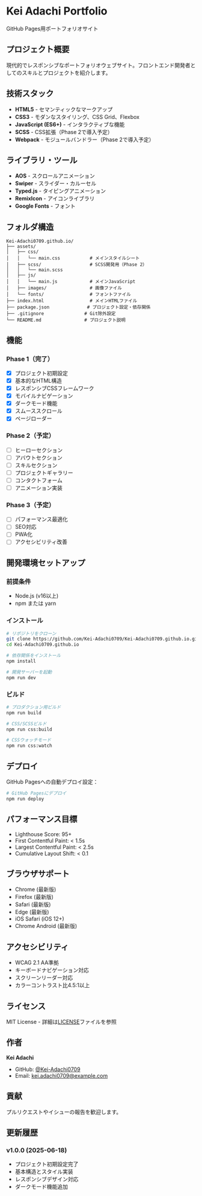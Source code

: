 # Kei Adachi Portfolio

GitHub Pages用ポートフォリオサイト

## プロジェクト概要

現代的でレスポンシブなポートフォリオウェブサイト。フロントエンド開発者としてのスキルとプロジェクトを紹介します。

## 技術スタック

- **HTML5** - セマンティックなマークアップ
- **CSS3** - モダンなスタイリング、CSS Grid、Flexbox
- **JavaScript (ES6+)** - インタラクティブな機能
- **SCSS** - CSS拡張（Phase 2で導入予定）
- **Webpack** - モジュールバンドラー（Phase 2で導入予定）

## ライブラリ・ツール

- **AOS** - スクロールアニメーション
- **Swiper** - スライダー・カルーセル
- **Typed.js** - タイピングアニメーション
- **RemixIcon** - アイコンライブラリ
- **Google Fonts** - フォント

## フォルダ構造

```
Kei-Adachi0709.github.io/
├── assets/
│   ├── css/
│   │   └── main.css           # メインスタイルシート
│   ├── scss/                  # SCSS開発用（Phase 2）
│   │   └── main.scss
│   ├── js/
│   │   └── main.js            # メインJavaScript
│   ├── images/                # 画像ファイル
│   └── fonts/                 # フォントファイル
├── index.html                 # メインHTMLファイル
├── package.json              # プロジェクト設定・依存関係
├── .gitignore               # Git除外設定
└── README.md                # プロジェクト説明
```

## 機能

### Phase 1（完了）
- [x] プロジェクト初期設定
- [x] 基本的なHTML構造
- [x] レスポンシブCSSフレームワーク
- [x] モバイルナビゲーション
- [x] ダークモード機能
- [x] スムーススクロール
- [x] ページローダー

### Phase 2（予定）
- [ ] ヒーローセクション
- [ ] アバウトセクション
- [ ] スキルセクション
- [ ] プロジェクトギャラリー
- [ ] コンタクトフォーム
- [ ] アニメーション実装

### Phase 3（予定）
- [ ] パフォーマンス最適化
- [ ] SEO対応
- [ ] PWA化
- [ ] アクセシビリティ改善

## 開発環境セットアップ

### 前提条件
- Node.js (v16以上)
- npm または yarn

### インストール

```bash
# リポジトリをクローン
git clone https://github.com/Kei-Adachi0709/Kei-Adachi0709.github.io.git
cd Kei-Adachi0709.github.io

# 依存関係をインストール
npm install

# 開発サーバーを起動
npm run dev
```

### ビルド

```bash
# プロダクション用ビルド
npm run build

# CSS/SCSSビルド
npm run css:build

# CSSウォッチモード
npm run css:watch
```

## デプロイ

GitHub Pagesへの自動デプロイ設定：

```bash
# GitHub Pagesにデプロイ
npm run deploy
```

## パフォーマンス目標

- Lighthouse Score: 95+
- First Contentful Paint: < 1.5s
- Largest Contentful Paint: < 2.5s
- Cumulative Layout Shift: < 0.1

## ブラウザサポート

- Chrome (最新版)
- Firefox (最新版)
- Safari (最新版)
- Edge (最新版)
- iOS Safari (iOS 12+)
- Chrome Android (最新版)

## アクセシビリティ

- WCAG 2.1 AA準拠
- キーボードナビゲーション対応
- スクリーンリーダー対応
- カラーコントラスト比4.5:1以上

## ライセンス

MIT License - 詳細は[LICENSE](LICENSE)ファイルを参照

## 作者

**Kei Adachi**
- GitHub: [@Kei-Adachi0709](https://github.com/Kei-Adachi0709)
- Email: kei.adachi0709@example.com

## 貢献

プルリクエストやイシューの報告を歓迎します。

## 更新履歴

### v1.0.0 (2025-06-18)
- プロジェクト初期設定完了
- 基本構造とスタイル実装
- レスポンシブデザイン対応
- ダークモード機能追加
